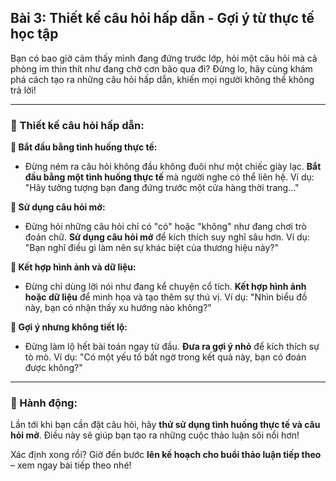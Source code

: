 ## Bài 3: Thiết kế câu hỏi hấp dẫn - Gợi ý từ thực tế học tập

Bạn có bao giờ cảm thấy mình đang đứng trước lớp, hỏi một câu hỏi mà cả phòng im thin thít như đang chờ cơn bão qua đi? Đừng lo, hãy cùng khám phá cách tạo ra những câu hỏi hấp dẫn, khiến mọi người không thể không trả lời!

---

### 📌 Thiết kế câu hỏi hấp dẫn:

**🔹 Bắt đầu bằng tình huống thực tế:**
- Đừng ném ra câu hỏi không đầu không đuôi như một chiếc giày lạc. **Bắt đầu bằng một tình huống thực tế** mà người nghe có thể liên hệ. Ví dụ: "Hãy tưởng tượng bạn đang đứng trước một cửa hàng thời trang..."

**🔹 Sử dụng câu hỏi mở:**
- Đừng hỏi những câu hỏi chỉ có "có" hoặc "không" như đang chơi trò đoán chữ. **Sử dụng câu hỏi mở** để kích thích suy nghĩ sâu hơn. Ví dụ: "Bạn nghĩ điều gì làm nên sự khác biệt của thương hiệu này?"

**🔹 Kết hợp hình ảnh và dữ liệu:**
- Đừng chỉ dùng lời nói như đang kể chuyện cổ tích. **Kết hợp hình ảnh hoặc dữ liệu** để minh họa và tạo thêm sự thú vị. Ví dụ: "Nhìn biểu đồ này, bạn có nhận thấy xu hướng nào không?"

**🔹 Gợi ý nhưng không tiết lộ:**
- Đừng làm lộ hết bài toán ngay từ đầu. **Đưa ra gợi ý nhỏ** để kích thích sự tò mò. Ví dụ: "Có một yếu tố bất ngờ trong kết quả này, bạn có đoán được không?"

---

### 🚀 Hành động:

Lần tới khi bạn cần đặt câu hỏi, hãy **thử sử dụng tình huống thực tế và câu hỏi mở**. Điều này sẽ giúp bạn tạo ra những cuộc thảo luận sôi nổi hơn!

Xác định xong rồi? Giờ đến bước **lên kế hoạch cho buổi thảo luận tiếp theo** – xem ngay bài tiếp theo nhé!